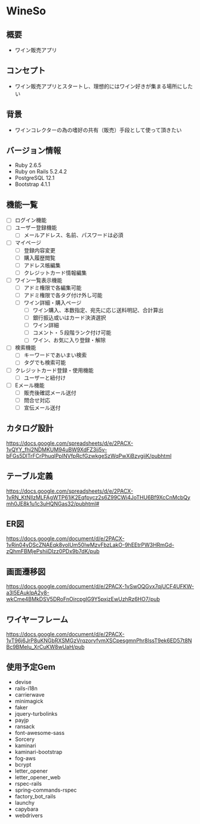 # WineSo

## 概要
- ワイン販売アプリ

## コンセプト
- ワイン販売アプリとスタートし、理想的にはワイン好きが集まる場所にしたい

## 背景
- ワインコレクターの為の嗜好の共有（販売）手段として使って頂きたい

## バージョン情報
- Ruby 2.6.5
- Ruby on Rails 5.2.4.2
- PostgreSQL 12.1
- Bootstrap 4.1.1

## 機能一覧
- [ ] ログイン機能
- [ ] ユーザー登録機能
  - [ ] メールアドレス、名前、パスワードは必須
- [ ] マイページ
  - [ ] 登録内容変更
  - [ ] 購入履歴閲覧
  - [ ] アドレス帳編集
  - [ ] クレジットカード情報編集
- [ ] ワイン一覧表示機能
  - [ ] アドミ権限で各編集可能
  - [ ] アドミ権限で各タグ付け外し可能
  - [ ] ワイン詳細・購入ページ
    - [ ] ワイン購入、本数指定、宛先に応じ送料明記、合計算出
    - [ ] 銀行振込或いはカード決済選択
    - [ ] ワイン詳細
    - [ ] コメント・５段階ランク付け可能
    - [ ] ワイン、お気に入り登録・解除
- [ ] 検索機能
  - [ ] キーワードであいまい検索
  - [ ] タグでも検索可能
- [ ] クレジットカード登録・使用機能
  - [ ] ユーザーと紐付け
- [ ] Eメール機能
  - [ ] 販売後確認メール送付
  - [ ] 問合せ対応
  - [ ] 宣伝メール送付

## カタログ設計
https://docs.google.com/spreadsheets/d/e/2PACX-1vQYY_fhi2NDMKUM94uBW9XdFZ3ij5v-bFGs5DlTrFCrPhuqlPpINVfpRcfGzwkgeSzWqPwXiBzvgiiK/pubhtml

## テーブル定義
https://docs.google.com/spreadsheets/d/e/2PACX-1vRN_KtNllzMLFAgWTP61iK2Eqfpycz2s6Z99CWi4JoTHU6Bf9XcCnMcbQymh0JE8k1u1c3uHQNGas32/pubhtml#

## ER図
https://docs.google.com/document/d/e/2PACX-1vRin04yDScZNAEqk8voIUm50IwMzvFbzLakO-9hEEtrPW3HRmGd-zQhmFBMjePshiiDIzz0PDx9b7dK/pub

## 画面遷移図
https://docs.google.com/document/d/e/2PACX-1vSwOQGvx7qjUCF4UFKW-a3l5EAukIpA2y8-wkCme4BMkDSV5DRoFnOircpgIG9Y5pxjzEwUzhRz6HO7/pub

## ワイヤーフレーム
https://docs.google.com/document/d/e/2PACX-1vT96j6JrP8uKNGbRXSMGzVrqzorvfvmXSCpesgmnPhr8lssT9ek6ED57t8NBc9BMeIu_XrCuKW8wUaH/pub

## 使用予定Gem
- devise
- rails-i18n
- carrierwave
- minimagick
- faker
- jquery-turbolinks
- payjp
- ransack
- font-awesome-sass
- Sorcery
- kaminari
- kaminari-bootstrap
- fog-aws
- bcrypt
- letter_opener
- letter_opener_web
- rspec-rails
- spring-commands-rspec
- factory_bot_rails
- launchy
- capybara
- webdrivers
